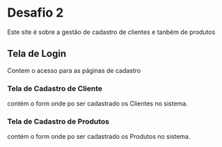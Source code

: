 # Desafio 2
Este site é sobre a gestão de cadastro de clientes e tanbém de produtos
## Tela de Login
Contem o acesso para as páginas de cadastro

### Tela de Cadastro de Cliente
contém o form onde po ser cadastrado os Clientes no sistema.

### Tela de Cadastro de Produtos

contém o form onde po ser cadastrado os Produtos no sistema.
